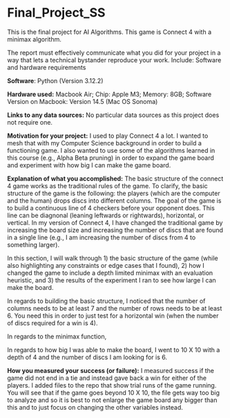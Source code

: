 # Final_Project_SS
This is the final project for AI Algorithms. This game is Connect 4 with a minimax algorithm. 

The report must effectively communicate what you did for your project in a way that lets a technical bystander reproduce your work. Include:
Software and hardware requirements


**Software**: Python (Version 3.12.2)

**Hardware used:** Macbook Air; Chip: Apple M3; Memory: 8GB; Software Version on Macbook: Version 14.5 (Mac OS Sonoma)

**Links to any data sources:** 
No particular data sources as this project does not require one.

**Motivation for your project:**
I used to play Connect 4 a lot. I wanted to mesh that with my Computer Science background in order to build a functioning game. 
I also wanted to use some of the algorithms learned in this course (e.g., Alpha Beta pruning) in order to expand the game board and experiment with how big I can make the game board. 

**Explanation of what you accomplished:**
The basic structure of the connect 4 game works as the traditional rules of the game. To clarify, the basic structure of the game is the following: the players (which are the computer and the human) drops discs into different columns. The goal of the game is to build a continuous line of 4 checkers before your opponent does. This line can be diagnonal (leaning leftwards or rightwards), horizontal, or vertical. In my version of Connect 4, I have changed the traditional game by increasing the board size and increasing the number of discs that are found in a single line (e.g., I am increasing the number of discs from 4 to something larger). 

In this section, I will walk through 1) the basic structure of the game (while also highlighting any constraints or edge cases that I found), 2) how I changed the game to include a depth limited minimax with an evaluation heuristic, and 3) the results of the experiment I ran to see how large I can make the board. 

In regards to building the basic structure, I noticed that the number of columns needs to be at least 7 and the number of rows needs to be at least 6. You need this in order to just test for a horizontal win (when the number of discs required for a win is 4). 

In regards to the minimax function, 

In regards to how big I was able to make the board, I went to 10 X 10 with a depth of 4 and the number of discs I am looking for is 6. 

**How you measured your success (or failure):** I measured success if the game did not end in a tie and instead gave back a win for either of the players. I added files to the repo that show trial runs of the game running. You will see that if the game goes beyond 10 X 10, the file gets way too big to analyze and so it is best to not enlarge the game board any bigger than this and to just focus on changing the other variables instead. 

